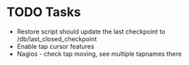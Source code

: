 TODO Tasks
==========
* Restore script should update the last checkpoint to /db/last_closed_checkpoint
* Enable tap cursor features
* Nagios - check tap moving, see multiple tapnames there

